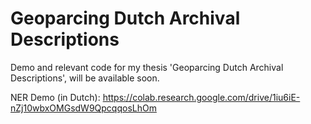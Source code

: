 # Geoparcing Dutch Archival Descriptions
Demo and relevant code for my thesis 'Geoparcing Dutch Archival Descriptions', will be available soon.

NER Demo (in Dutch): https://colab.research.google.com/drive/1iu6iE-nZj10wbxOMGsdW9QpcqqosLhOm

